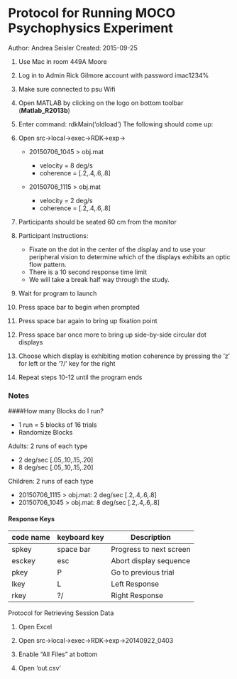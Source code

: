 # Protocol for Running MOCO Psychophysics Experiment

Author: Andrea Seisler
Created: 2015-09-25
1. Use Mac in room 449A Moore2. Log in to Admin Rick Gilmore account with password imac1234%3. Make sure connected to psu Wifi4. Open MATLAB by clicking on the logo on bottom toolbar (**Matlab_R2013b**)5. Enter command: rdkMain(‘oldload’)The following should come up:6. Open src->local->exec->RDK->exp->

    - 20150706_1045 > obj.mat
      - velocity = 8 deg/s
      - coherence = [.2,.4,.6,.8]  
          - 20150706_1115 > obj.mat      - velocity = 2 deg/s
      - coherence = [.2,.4,.6,.8]  
      
      7. Participants should be seated 60 cm from the monitor8. Participant Instructions:   
    - Fixate on the dot in the center of the display and to use your peripheral vision to determine which of the displays exhibits an optic flow pattern.
    - There is a 10 second response time limit
    - We will take a break half way through the study.
9. Wait for program to launch10. Press space bar to begin when prompted11.	Press space bar again to bring up fixation point12.	Press space bar once more to bring up side-by-side circular dot displays13.	Choose which display is exhibiting motion coherence by pressing the ‘z’ for left or the ‘?/’ key for the right14.	Repeat steps 10-12 until the program ends
### Notes
####How many Blocks do I run?  
- 1 run = 5 blocks of 16 trials  - Randomize Blocks  Adults: 2 runs of each type    

- 2 deg/sec [.05,.10,.15,.20]  
- 8 deg/sec [.05,.10,.15,.20]  

Children: 2 runs of each type  

- 20150706_1115 > obj.mat: 2 deg/sec [.2,.4,.6,.8]  
- 20150706_1045 > obj.mat: 8 deg/sec [.2,.4,.6,.8]  

#### Response Keys
|code name| keyboard key| Description             | 
|---------|-------------|-------------------------| 
| spkey   | space bar   | Progress to next screen |  
| esckey  | esc         | Abort display sequence  |  
| pkey    | P           | Go to previous trial    | 
| lkey    | L           | Left Response           |
| rkey    | ?/          | Right Response          |
Protocol for Retrieving Session Data  1.	Open Excel  2.	Open src->local->exec->RDK->exp->20140922_04033.	Enable “All Files” at bottom 4.	Open ‘out.csv’